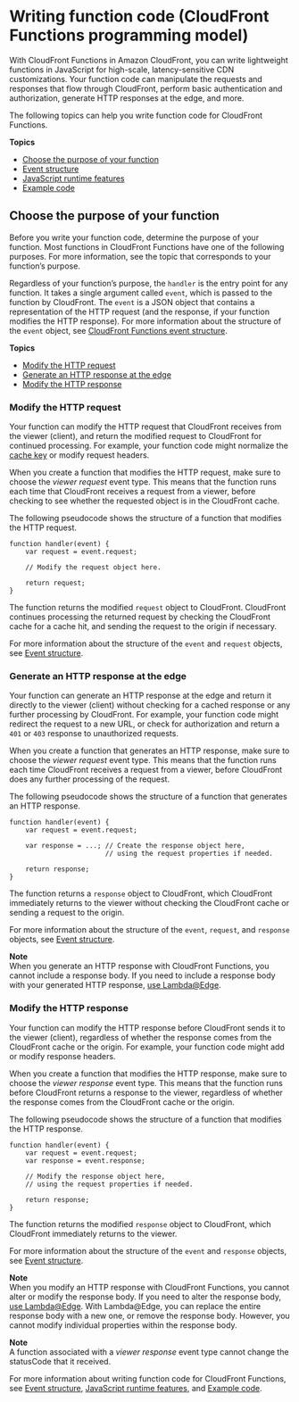 # Writing function code \(CloudFront Functions programming model\)<a name="writing-function-code"></a>

With CloudFront Functions in Amazon CloudFront, you can write lightweight functions in JavaScript for high\-scale, latency\-sensitive CDN customizations\. Your function code can manipulate the requests and responses that flow through CloudFront, perform basic authentication and authorization, generate HTTP responses at the edge, and more\.

The following topics can help you write function code for CloudFront Functions\.

**Topics**
+ [Choose the purpose of your function](#function-code-choose-purpose)
+ [Event structure](functions-event-structure.md)
+ [JavaScript runtime features](functions-javascript-runtime-features.md)
+ [Example code](functions-example-code.md)

## Choose the purpose of your function<a name="function-code-choose-purpose"></a>

Before you write your function code, determine the purpose of your function\. Most functions in CloudFront Functions have one of the following purposes\. For more information, see the topic that corresponds to your function’s purpose\.

Regardless of your function’s purpose, the `handler` is the entry point for any function\. It takes a single argument called `event`, which is passed to the function by CloudFront\. The `event` is a JSON object that contains a representation of the HTTP request \(and the response, if your function modifies the HTTP response\)\. For more information about the structure of the `event` object, see [CloudFront Functions event structure](functions-event-structure.md)\.

**Topics**
+ [Modify the HTTP request](#function-code-modify-request)
+ [Generate an HTTP response at the edge](#function-code-generate-response)
+ [Modify the HTTP response](#function-code-modify-response)

### Modify the HTTP request<a name="function-code-modify-request"></a>

Your function can modify the HTTP request that CloudFront receives from the viewer \(client\), and return the modified request to CloudFront for continued processing\. For example, your function code might normalize the [cache key](understanding-the-cache-key.md) or modify request headers\.

When you create a function that modifies the HTTP request, make sure to choose the *viewer request* event type\. This means that the function runs each time that CloudFront receives a request from a viewer, before checking to see whether the requested object is in the CloudFront cache\.

The following pseudocode shows the structure of a function that modifies the HTTP request\.

```
function handler(event) {
    var request = event.request;

    // Modify the request object here.

    return request;
}
```

The function returns the modified `request` object to CloudFront\. CloudFront continues processing the returned request by checking the CloudFront cache for a cache hit, and sending the request to the origin if necessary\.

For more information about the structure of the `event` and `request` objects, see [Event structure](functions-event-structure.md)\.

### Generate an HTTP response at the edge<a name="function-code-generate-response"></a>

Your function can generate an HTTP response at the edge and return it directly to the viewer \(client\) without checking for a cached response or any further processing by CloudFront\. For example, your function code might redirect the request to a new URL, or check for authorization and return a `401` or `403` response to unauthorized requests\.

When you create a function that generates an HTTP response, make sure to choose the *viewer request* event type\. This means that the function runs each time CloudFront receives a request from a viewer, before CloudFront does any further processing of the request\.

The following pseudocode shows the structure of a function that generates an HTTP response\.

```
function handler(event) {
    var request = event.request;

    var response = ...; // Create the response object here,
                        // using the request properties if needed.

    return response;
}
```

The function returns a `response` object to CloudFront, which CloudFront immediately returns to the viewer without checking the CloudFront cache or sending a request to the origin\.

For more information about the structure of the `event`, `request`, and `response` objects, see [Event structure](functions-event-structure.md)\.

**Note**  
When you generate an HTTP response with CloudFront Functions, you cannot include a response body\. If you need to include a response body with your generated HTTP response, [use Lambda@Edge](lambda-generating-http-responses-in-requests.md)\.

### Modify the HTTP response<a name="function-code-modify-response"></a>

Your function can modify the HTTP response before CloudFront sends it to the viewer \(client\), regardless of whether the response comes from the CloudFront cache or the origin\. For example, your function code might add or modify response headers\.

When you create a function that modifies the HTTP response, make sure to choose the *viewer response* event type\. This means that the function runs before CloudFront returns a response to the viewer, regardless of whether the response comes from the CloudFront cache or the origin\.

The following pseudocode shows the structure of a function that modifies the HTTP response\.

```
function handler(event) {
    var request = event.request;
    var response = event.response;

    // Modify the response object here,
    // using the request properties if needed.

    return response;
}
```

The function returns the modified `response` object to CloudFront, which CloudFront immediately returns to the viewer\.

For more information about the structure of the `event` and `response` objects, see [Event structure](functions-event-structure.md)\.

**Note**  
When you modify an HTTP response with CloudFront Functions, you cannot alter or modify the response body\. If you need to alter the response body, [use Lambda@Edge](lambda-generating-http-responses-in-requests.md)\. With Lambda@Edge, you can replace the entire response body with a new one, or remove the response body\. However, you cannot modify individual properties within the response body\.

**Note**  
A function associated with a *viewer response* event type cannot change the statusCode that it received\.


For more information about writing function code for CloudFront Functions, see [Event structure](functions-event-structure.md), [JavaScript runtime features](functions-javascript-runtime-features.md), and [Example code](functions-example-code.md)\.

